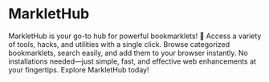 # MarkletHub
MarkletHub is your go-to hub for powerful bookmarklets! 🚀 Access a variety of tools, hacks, and utilities with a single click. Browse categorized bookmarklets, search easily, and add them to your browser instantly. No installations needed—just simple, fast, and effective web enhancements at your fingertips. Explore MarkletHub today!
